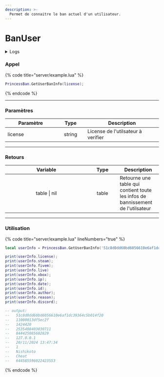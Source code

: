 ```yaml
---
description: >-
  Permet de connaitre le ban actuel d'un utilisateur.
---
```


# BanUser

<details>
  <summary>Logs</summary>

  Ajoutée en **v1.0**
</details>

### Appel

{% code title="server/example.lua" %}
```lua
PrincessBan.GetUserBanInfo(license);
```
{% endcode %}

---

### Paramètres

<table>
  <thead>
    <tr>
      <th width="151" align="center">Paramètre</th>
      <th width="79" align="center">Type</th>
      <th align="center">Description</th>
    </tr>
  </thead>
  <tbody>
    <tr>
      <td>license</td>
      <td align="center">string</td>
      <td>License de l'utilsateur à verifier</td>
    </tr>
  </tbody>
</table>

---

### Retours

<table>
  <thead>
    <tr>
      <th width="254" align="center">Variable</th>
      <th width="82" align="center">Type</th>
      <th align="center">Description</th>
    </tr>
  </thead>
  <tbody>
    <tr>
      <td align="center">table | nil</td>
      <td align="center">table</td>
      <td>Retourne une table qui contient toute les infos de bannissement de l'utilsateur</td>
    </tr>
  </tbody>
</table>

---

### Utilisation

{% code title="server/example.lua" lineNumbers="true" %}
```lua
local userInfo = PrincessBan.GetUserBanInfo('51c8d0dd60bd6056610e6af1dc39364c5b014f20');

print(userInfo.license);
print(userInfo.steam);
print(userInfo.fivem);
print(userInfo.live)
print(userInfo.xbox);
print(userInfo.ip);
print(userInfo.date);
print(userInfo.id);
print(userInfo.author);
print(userInfo.reason);
print(userInfo.discord);

-- output:
--   51c8d0dd60bd6056610e6af1dc39364c5b014f20
--   11000013df5ec2f
--   1424420
--   2535408403030711
--   844425085682829
--   127.0.0.1
--   20/11/2024 13:47:34
--   1
--   Nishikoto
--   Cheat
--   644585596022423553
```
{% endcode %}
